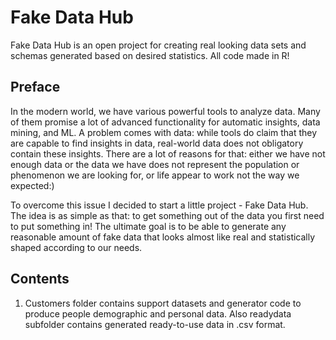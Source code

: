 # Fake Data Hub
Fake Data Hub is an open project for creating real looking data sets and schemas generated based on desired statistics. All code made in R!

## Preface
In the modern world, we have various powerful tools to analyze data. Many of them promise a lot of advanced functionality for automatic insights, data mining, and ML. A problem comes with data:  while tools do claim that they are capable to find insights in data, real-world data does not obligatory contain these insights.  There are a lot of reasons for that: either we have not enough data or the data we have does not represent the population or phenomenon we are looking for, or life appear to work not the way we expected:)

To overcome this issue I decided to start a little project - Fake Data Hub. The idea is as simple as that: to get something out of the data you first need to put something in! The ultimate goal is to be able to generate any reasonable amount of fake data that looks almost like real and statistically shaped according to our needs.

## Contents

1. Customers folder contains support datasets and generator code to produce people demographic and personal data. Also readydata subfolder contains generated ready-to-use data in .csv format. 
